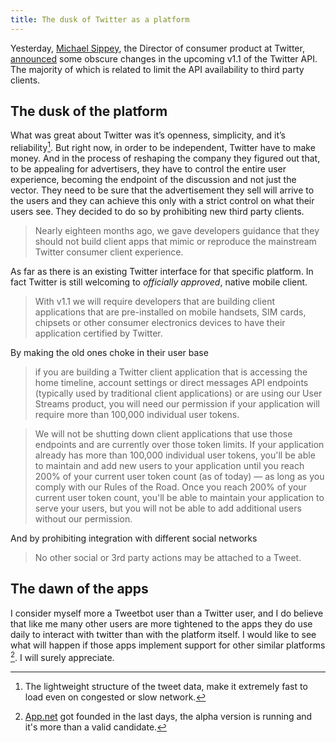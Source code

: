 ```yaml
---
title: The dusk of Twitter as a platform
---
```


Yesterday, [Michael Sippey](https://twitter.com/sippey), the Director of consumer product at Twitter, [announced](https://dev.twitter.com/blog/changes-coming-to-twitter-api) some obscure changes in the upcoming v1.1 of the Twitter API.
The majority of which is related to limit the API availability to third party clients.

## The dusk of the platform
What was great about Twitter was it’s openness, simplicity, and it’s reliability[^data].
But right now, in order to be independent, Twitter have to make money. And in the process of reshaping the company they figured out that, to be appealing for advertisers, they have to control the entire user experience, becoming the endpoint of the discussion and not just the vector. They need to be sure that the advertisement they sell will arrive to the users and they can achieve this only with a strict control on what their users see. They decided to do so by prohibiting new third party clients.

> Nearly eighteen months ago, we gave developers guidance that they should not build client apps that mimic or reproduce the mainstream Twitter consumer client experience. 

As far as there is an existing Twitter interface for that specific platform. In fact Twitter is still welcoming to *officially approved*, native mobile client.

> With v1.1 we will require developers that are building client applications that are pre-installed on mobile handsets, SIM cards, chipsets or other consumer electronics devices to have their application certified by Twitter.

By making the old ones choke in their user base

> if you are building a Twitter client application that is accessing the home timeline, account settings or direct messages API endpoints (typically used by traditional client applications) or are using our User Streams product, you will need our permission if your application will require more than 100,000 individual user tokens.

> We will not be shutting down client applications that use those endpoints and are currently over those token limits. If your application already has more than 100,000 individual user tokens, you'll be able to maintain and add new users to your application until you reach 200% of your current user token count (as of today) — as long as you comply with our Rules of the Road. Once you reach 200% of your current user token count, you'll be able to maintain your application to serve your users, but you will not be able to add additional users without our permission.

And by prohibiting integration with different social networks
> No other social or 3rd party actions may be attached to a Tweet. 

## The dawn of the apps
I consider myself more a Tweetbot user than a Twitter user, and I do believe that like me many other users are more tightened to the apps they do use daily to interact with twitter than with the platform itself. 
I would like to see what will happen if those apps implement support for other similar platforms [^app.net]. I will surely appreciate.

[^data]:The lightweight structure of the tweet data, make it extremely fast to load even on congested or slow network.

[^app.net]:[App.net](http://app.net) got founded in the last days, the alpha version is running and it's more than a valid candidate.